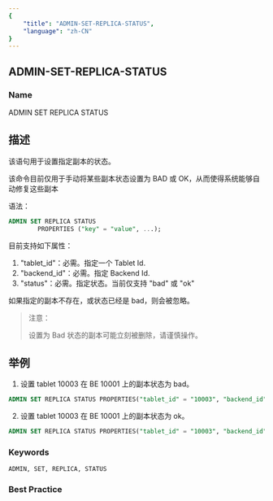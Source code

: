 ```yaml
---
{
    "title": "ADMIN-SET-REPLICA-STATUS",
    "language": "zh-CN"
}
---
```


## ADMIN-SET-REPLICA-STATUS

### Name

ADMIN SET REPLICA STATUS

## 描述

该语句用于设置指定副本的状态。

该命令目前仅用于手动将某些副本状态设置为 BAD 或 OK，从而使得系统能够自动修复这些副本

语法：

```sql
ADMIN SET REPLICA STATUS
        PROPERTIES ("key" = "value", ...);
```

 目前支持如下属性：

1. "tablet_id"：必需。指定一个 Tablet Id.
2. "backend_id"：必需。指定 Backend Id.
3.  "status"：必需。指定状态。当前仅支持 "bad" 或 "ok"

如果指定的副本不存在，或状态已经是 bad，则会被忽略。

> 注意：
>
>  设置为 Bad 状态的副本可能立刻被删除，请谨慎操作。

## 举例

 1. 设置 tablet 10003 在 BE 10001 上的副本状态为 bad。

```sql
ADMIN SET REPLICA STATUS PROPERTIES("tablet_id" = "10003", "backend_id" = "10001", "status" = "bad");
```

2. 设置 tablet 10003 在 BE 10001 上的副本状态为 ok。

```sql
ADMIN SET REPLICA STATUS PROPERTIES("tablet_id" = "10003", "backend_id" = "10001", "status" = "ok");
```

### Keywords

    ADMIN, SET, REPLICA, STATUS

### Best Practice

